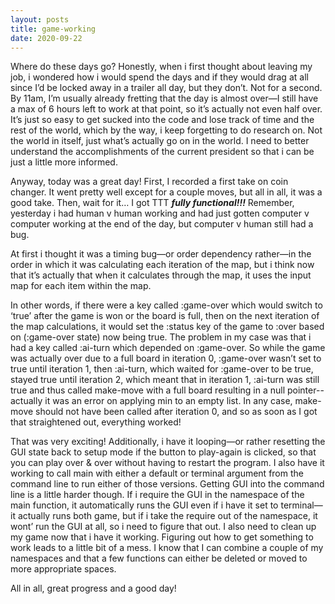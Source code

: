 ```yaml
---
layout: posts
title: game-working
date: 2020-09-22
---
```


Where do these days go?  Honestly, when i first thought about leaving my job, i wondered how i would spend the days and if they would drag at all since I’d be locked away in a trailer all day, but they don’t.  Not for a second.  By 11am, I’m usually already fretting that the day is almost over—I still have a max of 6 hours left to work at that point, so it’s actually not even half over.  It’s just so easy to get sucked into the code and lose track of time and the rest of the world, which by the way, i keep forgetting to do research on.  Not the world in itself, just what’s actually go on in the world.  I need to better understand the accomplishments of the current president so that i can be just a little more informed.

Anyway, today was a great day!  First, I recorded a first take on coin changer.  It went pretty well except for a couple moves, but all in all, it was a good take.  Then, wait for it… I got TTT ***fully functional!!!***  Remember, yesterday i had human v human working and had just gotten computer v computer working at the end of the day, but computer v human still had a bug.  

At first i thought it was a timing bug—or order dependency rather—in the order in which it was calculating each iteration of the map, but i think now that it’s actually that when it calculates through the map, it uses the input map for each item within the map.  

In other words, if there were a key called :game-over which would switch to ‘true’ after the game is won or the board is full, then on the next iteration of the map calculations, it would set the :status key of the game to :over based on (:game-over state) now being true.  The problem in my case was that i had a key called :ai-turn which depended on :game-over.  So while the game was actually over due to a full board in iteration 0, :game-over wasn’t set to true until iteration 1, then :ai-turn, which waited for :game-over to be true, stayed true until iteration 2, which meant that in iteration 1, :ai-turn was still true and thus called make-move with a full board resulting in a null pointer--actually it was an error on applying min to an empty list.  In any case, make-move should not have been called after iteration 0, and so as soon as I got that straightened out, everything worked!

That was very exciting!  Additionally, i have it looping—or rather resetting the GUI state back to setup mode if the button to play-again is clicked, so that you can play over & over without having to restart the program.  I also have it working to call main with either a default or terminal argument from the command line to run either of those versions.  Getting GUI into the command line is a little harder though.  If i require the GUI in the namespace of the main function, it automatically runs the GUI even if i have it set to terminal—it actually runs both game, but if i take the require out of the namespace, it wont’ run the GUI at all, so i need to figure that out.  I also need to clean up my game now that i have it working.  Figuring out how to get something to work leads to a little bit of a mess.  I know that I can combine a couple of my namespaces and that a few functions can either be deleted or moved to more appropriate spaces.

All in all, great progress and a good day!

